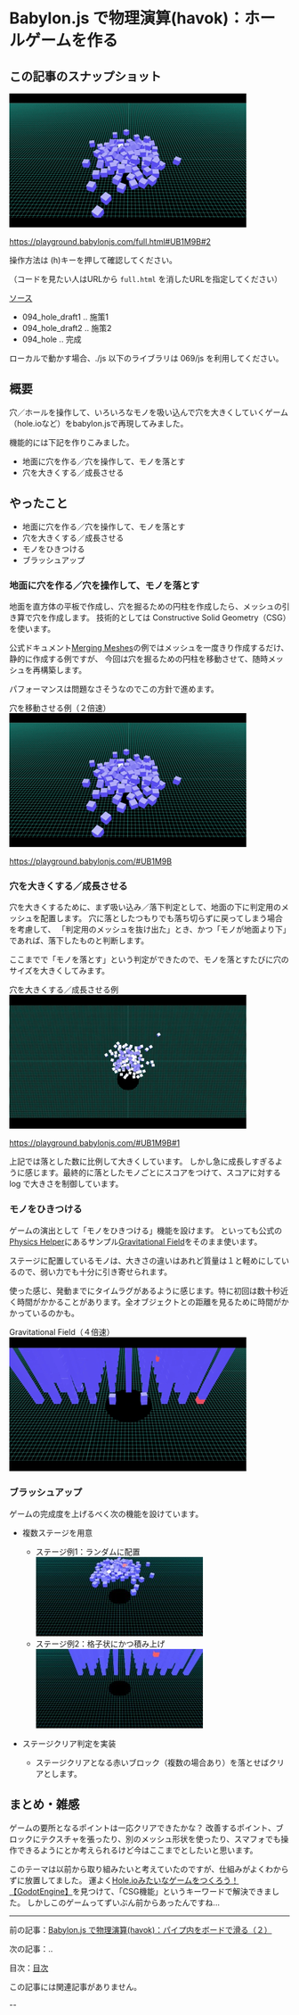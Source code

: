 # Babylon.js で物理演算(havok)：ホールゲームを作る

## この記事のスナップショット

![](094/pic/094_ss_11x2.gif)

https://playground.babylonjs.com/full.html#UB1M9B#2

操作方法は (h)キーを押して確認してください。

（コードを見たい人はURLから `full.html` を消したURLを指定してください）

[ソース](094/)

- 094_hole_draft1 .. 施策1
- 094_hole_draft2 .. 施策2
- 094_hole .. 完成

ローカルで動かす場合、./js 以下のライブラリは 069/js を利用してください。

## 概要

穴／ホールを操作して、いろいろなモノを吸い込んで穴を大きくしていくゲーム
（hole.ioなど）をbabylon.jsで再現してみました。

機能的には下記を作りこみました。
- 地面に穴を作る／穴を操作して、モノを落とす
- 穴を大きくする／成長させる

## やったこと

- 地面に穴を作る／穴を操作して、モノを落とす
- 穴を大きくする／成長させる
- モノをひきつける
- ブラッシュアップ

### 地面に穴を作る／穴を操作して、モノを落とす

地面を直方体の平板で作成し、穴を掘るための円柱を作成したら、メッシュの引き算で穴を作成します。
技術的としては Constructive Solid Geometry（CSG）を使います。

公式ドキュメント[Merging Meshes](https://doc.babylonjs.com/features/featuresDeepDive/mesh/mergeMeshes#merging-meshes-with-constructive-solid-geometry)の例ではメッシュを一度きり作成するだけ、静的に作成する例ですが、
今回は穴を掘るための円柱を移動させて、随時メッシュを再構築します。

パフォーマンスは問題なさそうなのでこの方針で進めます。

穴を移動させる例（２倍速）  
![](094/pic/094_ss_11x2.gif)

https://playground.babylonjs.com/#UB1M9B

### 穴を大きくする／成長させる

穴を大きくするために、まず吸い込み／落下判定として、地面の下に判定用のメッシュを配置します。
穴に落としたつもりでも落ち切らずに戻ってしまう場合を考慮して、
「判定用のメッシュを抜け出た」とき、かつ「モノが地面より下」であれば、落下したものと判断します。

ここまでで「モノを落とす」という判定ができたので、モノを落とすたびに穴のサイズを大きくしてみます。

穴を大きくする／成長させる例  
![](094/pic/094_ss_12x1.gif)

https://playground.babylonjs.com/#UB1M9B#1

上記では落とした数に比例して大きくしています。
しかし急に成長しすぎるように感じます。最終的に落としたモノごとにスコアをつけて、スコアに対する log で大きさを制御しています。

### モノをひきつける

ゲームの演出として「モノをひきつける」機能を設けます。
といっても公式の[Physics Helper](https://doc.babylonjs.com/features/featuresDeepDive/physics/forces/#physics-helper)にあるサンプル[Gravitational Field](https://playground.babylonjs.com/#E5URLZ#20)をそのまま使います。

ステージに配置しているモノは、大きさの違いはあれど質量は１と軽めにしているので、弱い力でも十分に引き寄せられます。

使った感じ、発動までにタイムラグがあるように感じます。特に初回は数十秒近く時間がかかることがあります。全オブジェクトとの距離を見るために時間がかかっているのかも。

Gravitational Field（４倍速）  
![](094/pic/094_ss_13x4.gif)

### ブラッシュアップ

ゲームの完成度を上げるべく次の機能を設けています。

- 複数ステージを用意
  - ステージ例1：ランダムに配置  
    ![](094/pic/094_ss_21.jpg)
  - ステージ例2：格子状にかつ積み上げ  
    ![](094/pic/094_ss_22.jpg)

- ステージクリア判定を実装
  - ステージクリアとなる赤いブロック（複数の場合あり）を落とせばクリアとします。

## まとめ・雑感

ゲームの要所となるポイントは一応クリアできたかな？
改善するポイント、ブロックにテクスチャを張ったり、別のメッシュ形状を使ったり、スマフォでも操作できるようにとか考えられるけど今はここまでとしたいと思います。

このテーマは以前から取り組みたいと考えていたのですが、仕組みがよくわからずに放置してました。
運よく[Hole.ioみたいなゲームをつくろう！【GodotEngine】](https://www.youtube.com/watch?v=XNWQEgevCUE)を見つけて、「CSG機能」というキーワードで解決できました。
しかしこのゲームってずいぶん前からあったんですね...

------------------------------------------------------------

前の記事：[Babylon.js で物理演算(havok)：パイプ内をボードで滑る（２）](093.md)

次の記事：..


目次：[目次](000.md)

この記事には関連記事がありません。

--
